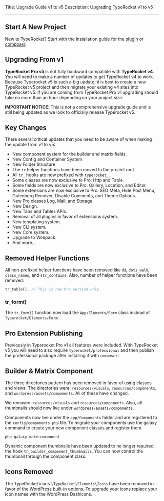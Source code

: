 Title: Upgrade Guide v1 to v5
Description: Upgrading TypeRocket v1 to v5

---

## Start A New Project

New to TypeRocket? Start with the installation guide for the [plugin](/docs/v5/install-via-plugin) or [composer](/docs/v5/install-via-composer).

## Upgrading From v1

**TypeRocket Pro v5** is not fully backward compatible with **TypeRocket v4**. You will need to make a number of updates to get TypeRocket v4 to work. Because Typerocket v5 is such a big update, it is best to create a new TypeRocket v5 project and then migrate your existing v4 sites into TypeRocket v5. If you are coming from TypeRocket Pro v1 upgrading should take no more than an hour depending on your project size. 

**IMPORTANT NOTICE**: This is not a comprehensive upgrade guide and is still being updated as we look to officially release Typerocket v5.

## Key Changes

There several critical updates that you need to be aware of when making the update from v1 to v5:

- New component system for the builder and matrix fields.
- New Config and Container System
- New Folder Structure
- The `tr` helper functions have been moved to the project root.
- All `tr_` hooks are now prefixed with `typerocket_`.
- Some classes are now exclusive to Pro: Http and Table.
- Some fields are now exclusive to Pro: Gallery, Location, and Editor.
- Some extensions are now exclusive to Pro: SEO Meta, Hide Post Menu, Gutenberg Remover, Disable Comments, and Theme Options.
- New Pro classes Log, Mail, and Storage.
- New Design.
- New Tabs and Tables APIs.
- Removal of all plugins in favor of extensions system.
- New templating system.
- New CLI system.
- New Core system.
- Upgrade to Webpack.
- And more...

## Removed Helper Functions

All non-prefixed helper functions have been removed like `dd`, `dots_walk`, `class_names`, and `str_contains`. Also, number of helper functions have been removed:

```php
tr_table(); // This is now Pro version only
```

### tr_form()

The `tr_form()` function now load the `App/Elements/Form` class instead of `Typerocket/Elements/Form`.

## Pro Extension Publishing

Previously in Typerocket Pro v1 all features were included. With TypeRocket v5 you will need to also require `typerocket/professional` and then publish the professional package after installing it with `composer`.

## Builder & Matrix Component

The three directories pattern has been removed in favor of using classes and views. The directories were: `resources/visuals`, `resources/components`, and `wordpress/assets/components`. All of these have changed.

We removed: `resources/visuals` and `resources/components`. Also, all thumbnails should now live under `wordpress/assets/components`.

Components now live under the `app/Components` folder and are registered to the `config/components.php` file. To migrate your components use the galaxy command to create your new component classes and register them.

```
php galaxy make:component
``` 

Dynamic component thumbnails have been updated to no longer required the hook `tr_builder_component_thumbnails`. You can now control the thumbnail through the component class.

## Icons Removed

The TypeRocket icons `\TypeRocket\Elements\Icons` have been removed in favor of [the WordPress built-in options](https://developer.wordpress.org/resource/dashicons/). To upgrade your icons replace your icon names with the WordPress Dashicons.